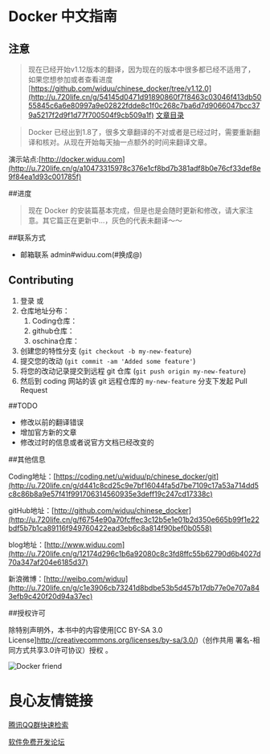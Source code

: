 Docker 中文指南
===


## 注意

> 现在已经开始v1.12版本的翻译，因为现在的版本中很多都已经不适用了，如果您想参加或者查看进度 [https://github.com/widuu/chinese_docker/tree/v1.12.0](http://u.720life.cn/g/54145d0471d91890860f7f8463c03046f413db5055845c6a6e80997a9e02822fdde8c1f0c268c7ba6d7d9066047bcc379a5217f2d9f1d77f700504f9cb509a1f) 
[文章目录](./SUMMARY.md)


>Docker 已经出到1.8了，很多文章翻译的不对或者是已经过时，需要重新翻译和核对。从现在开始每天抽一点额外的时间来翻译文章。

演示站点:[http://docker.widuu.com](http://u.720life.cn/g/a10473315978c376e1cf8bd7b381adf8b0e76cf33def8e9f84ea1d93c001785f) 

##进度

>现在 Docker 的安装篇基本完成，但是也是会随时更新和修改，请大家注意。其它篇正在更新中...，灰色的代表未翻译～～

##联系方式

- 邮箱联系  admin#widuu.com(#换成@)

## Contributing

1. 登录   或  
2. 仓库地址分布： 
	1. Coding仓库：  
	1. github仓库： 
	1. oschina仓库： 
3. 创建您的特性分支 (`git checkout -b my-new-feature`)
4. 提交您的改动 (`git commit -am 'Added some feature'`)
5. 将您的改动记录提交到远程 git 仓库 (`git push origin my-new-feature`)
6. 然后到 coding 网站的该 git 远程仓库的 `my-new-feature` 分支下发起 Pull Request


##TODO

- 修改以前的翻译错误
- 增加官方新的文章
- 修改过时的信息或者说官方文档已经改变的

##其他信息

Coding地址：[https://coding.net/u/widuu/p/chinese_docker/git](http://u.720life.cn/g/d441c8cd25c9e7bf16044fa5d7be7109c17a53a714dd5c8c86b8a9e57f41f991706314560935e3deff19c247cd17338c) 

gitHub地址：[http://github.com/widuu/chinese_docker](http://u.720life.cn/g/f6754e90a70fcffec3c12b5e1e01b2d350e665b99f1e22bdf5b7b1ca89116f949760422ead3eb6c8a814f90bef0b0558) 

blog地址：[http://www.widuu.com](http://u.720life.cn/g/12174d296c1b6a92080c8c3fd8ffc55b62790d6b4027d70a347af204e6185d37) 

新浪微博：[http://weibo.com/widuu](http://u.720life.cn/g/c1e3906cb73241d8bdbe53b5d457b17db77e0e707a843efb9c420f20d94a37ec) 


##授权许可

除特别声明外，本书中的内容使用[CC BY-SA 3.0 License]http://creativecommons.org/licenses/by-sa/3.0/)（创作共用 署名-相同方式共享3.0许可协议）授权 。

![Docker friend](./images/docker-friends.png)





 # 良心友情链接

[腾讯QQ群快速检索](http://u.720life.cn/s/8cf73f7c)

[软件免费开发论坛](http://u.720life.cn/s/bbb01dc0)
